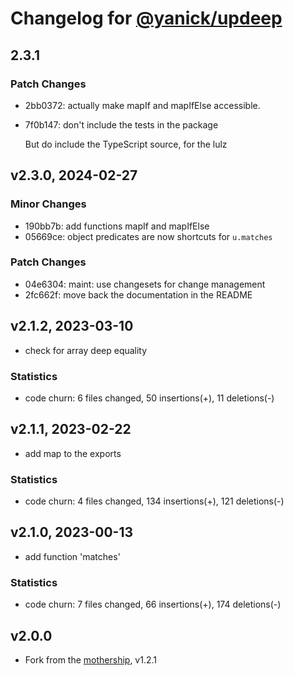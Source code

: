 # Changelog for [@yanick/updeep](https://github.com/yanick/updeep)

## 2.3.1

### Patch Changes

- 2bb0372: actually make mapIf and mapIfElse accessible.
- 7f0b147: don't include the tests in the package

  But do include the TypeScript source, for the lulz

## v2.3.0, 2024-02-27

### Minor Changes

- 190bb7b: add functions mapIf and mapIfElse
- 05669ce: object predicates are now shortcuts for `u.matches`

### Patch Changes

- 04e6304: maint: use changesets for change management
- 2fc662f: move back the documentation in the README

## v2.1.2, 2023-03-10

- check for array deep equality

### Statistics

- code churn: 6 files changed, 50 insertions(+), 11 deletions(-)

## v2.1.1, 2023-02-22

- add map to the exports

### Statistics

- code churn: 4 files changed, 134 insertions(+), 121 deletions(-)

## v2.1.0, 2023-00-13

- add function 'matches'

### Statistics

- code churn: 7 files changed, 66 insertions(+), 174 deletions(-)

## v2.0.0

- Fork from the [mothership](github.com/substantial/updeep), v1.2.1
